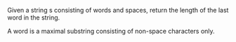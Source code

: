 Given a string s consisting of words and spaces, return the length of the last word in the string.

A word is a maximal 
substring
 consisting of non-space characters only.
